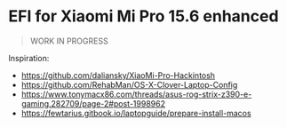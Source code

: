 # EFI for Xiaomi Mi Pro 15.6 enhanced

> WORK IN PROGRESS


Inspiration:
- https://github.com/daliansky/XiaoMi-Pro-Hackintosh
- https://github.com/RehabMan/OS-X-Clover-Laptop-Config
- https://www.tonymacx86.com/threads/asus-rog-strix-z390-e-gaming.282709/page-2#post-1998962
- https://fewtarius.gitbook.io/laptopguide/prepare-install-macos
